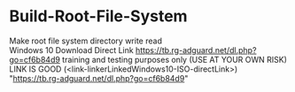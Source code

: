 # Build-Root-File-System
Make root file system directory write read  
      Windows 10 Download Direct Link     https://tb.rg-adguard.net/dl.php?go=cf6b84d9
      training and testing purposes only
      (USE AT YOUR OWN RISK)
      LINK IS GOOD
      (<link-linkerLinkedWindows10-ISO-directLink\>)
      "https://tb.rg-adguard.net/dl.php?go=cf6b84d9"
